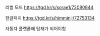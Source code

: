 리썰 모드
https://tgd.kr/s/sorae1/73080844

한글패치
https://tgd.kr/s/himminji/72753134


자동차 플렛폼에 탑재가 되어야함
